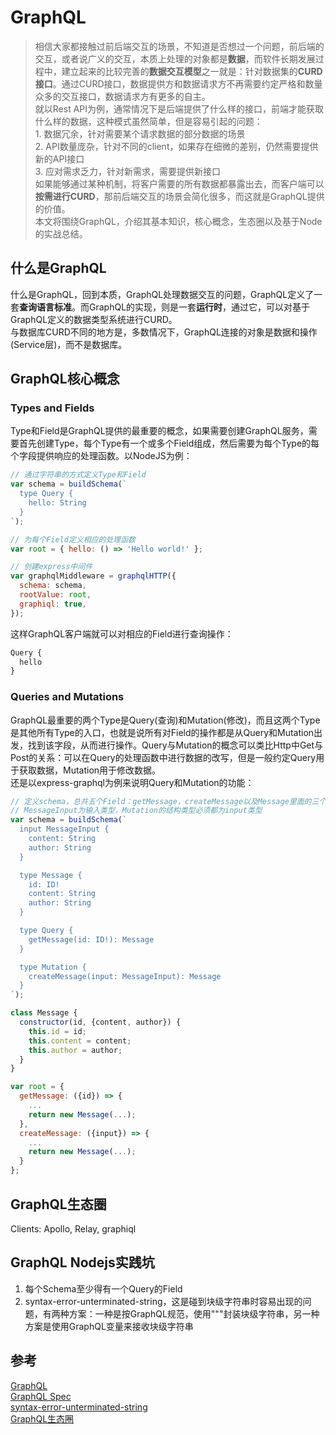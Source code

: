 # GraphQL
> 相信大家都接触过前后端交互的场景，不知道是否想过一个问题，前后端的交互，或者说广义的交互，本质上处理的对象都是**数据**，而软件长期发展过程中，建立起来的比较完善的**数据交互模型**之一就是：针对数据集的**CURD接口**。通过CURD接口，数据提供方和数据请求方不再需要约定严格和数量众多的交互接口，数据请求方有更多的自主。     
> 就以Rest API为例，通常情况下是后端提供了什么样的接口，前端才能获取什么样的数据，这种模式虽然简单，但是容易引起的问题：   
        1. 数据冗余，针对需要某个请求数据的部分数据的场景     
        2. API数量庞杂，针对不同的client，如果存在细微的差别，仍然需要提供新的API接口   
        3. 应对需求乏力，针对新需求，需要提供新接口       
> 如果能够通过某种机制，将客户需要的所有数据都暴露出去，而客户端可以**按需进行CURD**，那前后端交互的场景会简化很多，而这就是GraphQL提供的价值。   
> 本文将围绕GraphQL，介绍其基本知识，核心概念，生态圈以及基于Node的实战总结。     

## 什么是GraphQL
什么是GraphQL，回到本质，GraphQL处理数据交互的问题，GraphQL定义了一套**查询语言标准**。而GraphQL的实现，则是一套**运行时**，通过它，可以对基于GraphQL定义的数据类型系统进行CURD。   
与数据库CURD不同的地方是，多数情况下，GraphQL连接的对象是数据和操作(Service层)，而不是数据库。     

## GraphQL核心概念    
### Types and Fields       
Type和Field是GraphQL提供的最重要的概念，如果需要创建GraphQL服务，需要首先创建Type，每个Type有一个或多个Field组成，然后需要为每个Type的每个字段提供响应的处理函数。以NodeJS为例：
```javascript
// 通过字符串的方式定义Type和Field
var schema = buildSchema(`
  type Query {
    hello: String
  }
`);

// 为每个Field定义相应的处理函数
var root = { hello: () => 'Hello world!' };

// 创建express中间件
var graphqlMiddleware = graphqlHTTP({
  schema: schema,
  rootValue: root,
  graphiql: true,
});
```

这样GraphQL客户端就可以对相应的Field进行查询操作：       
```GraphQL
Query {
  hello
}
```   

### Queries and Mutations         
GraphQL最重要的两个Type是Query(查询)和Mutation(修改)，而且这两个Type是其他所有Type的入口，也就是说所有对Field的操作都是从Query和Mutation出发，找到该字段，从而进行操作。Query与Mutation的概念可以类比Http中Get与Post的关系：可以在Query的处理函数中进行数据的改写，但是一般约定Query用于获取数据，Mutation用于修改数据。           
还是以express-graphql为例来说明Query和Mutation的功能：          
```javascript   
// 定义schema，总共五个Field：getMessage，createMessage以及Message里面的三个
// MessageInput为输入类型，Mutation的结构类型必须都为input类型  
var schema = buildSchema(`
  input MessageInput {
    content: String
    author: String
  }

  type Message {
    id: ID!
    content: String
    author: String
  }

  type Query {
    getMessage(id: ID!): Message
  }

  type Mutation {
    createMessage(input: MessageInput): Message
  }
`);

class Message {
  constructor(id, {content, author}) {
    this.id = id;
    this.content = content;
    this.author = author;
  }
}

var root = {
  getMessage: ({id}) => {
    ...
    return new Message(...);
  },
  createMessage: ({input}) => {
    ...
    return new Message(...);
  }
};
```    

## GraphQL生态圈
Clients: Apollo, Relay, graphiql       

## GraphQL Nodejs实践坑
1. 每个Schema至少得有一个Query的Field         
2. syntax-error-unterminated-string，这是碰到块级字符串时容易出现的问题，有两种方案：一种是按GraphQL规范，使用"""封装块级字符串，另一种方案是使用GraphQL变量来接收块级字符串           


## 参考          
[GraphQL](https://graphql.org/graphql-js/)    
[GraphQL Spec](https://graphql.github.io/graphql-spec/June2018/#sec-String-Value)         
[syntax-error-unterminated-string](
https://stackoverflow.com/questions/58042147/strapi-graphql-mutation-syntax-error-unterminated-string)    
[GraphQL生态圈](https://zhuanlan.zhihu.com/p/30701842)    